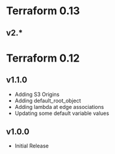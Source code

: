 # Terraform 0.13

## v2.*

# Terraform 0.12

## v1.1.0

- Adding S3 Origins
- Adding default_root_object
- Adding lambda at edge associations
- Updating some default variable values

## v1.0.0

- Initial Release
